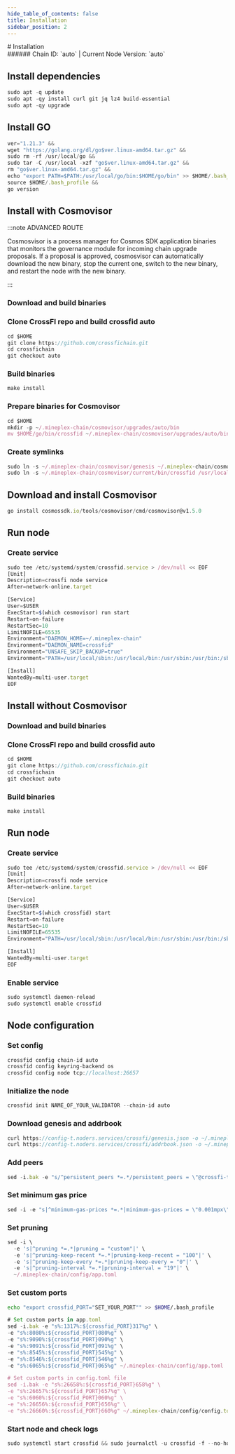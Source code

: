 ```yaml
---
hide_table_of_contents: false
title: Installation
sidebar_position: 2
---
```


<div class="h1-with-icon icon-crossfi">
# Installation
</div>
###### Chain ID: `auto` | Current Node Version: `auto`

## Install dependencies

```js
sudo apt -q update
sudo apt -qy install curl git jq lz4 build-essential
sudo apt -qy upgrade
```

## Install GO
```js
ver="1.21.3" &&
wget "https://golang.org/dl/go$ver.linux-amd64.tar.gz" &&
sudo rm -rf /usr/local/go &&
sudo tar -C /usr/local -xzf "go$ver.linux-amd64.tar.gz" &&
rm "go$ver.linux-amd64.tar.gz" &&
echo "export PATH=$PATH:/usr/local/go/bin:$HOME/go/bin" >> $HOME/.bash_profile &&
source $HOME/.bash_profile &&
go version
```

## Install with Cosmovisor
:::note ADVANCED ROUTE

Cosmosvisor is a process manager for Cosmos SDK application binaries that monitors the governance module for incoming chain upgrade proposals. If a proposal is approved, cosmosvisor can automatically download the new binary, stop the current one, switch to the new binary, and restart the node with the new binary.

:::
### Download and build binaries
### Clone CrossFI repo and build crossfid auto
```js
cd $HOME
git clone https://github.com/crossfichain.git
cd crossfichain
git checkout auto
```

### Build binaries
```js
make install
```
### Prepare binaries for Cosmovisor
```js
cd $HOME
mkdir -p ~/.mineplex-chain/cosmovisor/upgrades/auto/bin
mv $HOME/go/bin/crossfid ~/.mineplex-chain/cosmovisor/upgrades/auto/bin/
```

### Create symlinks
```js
sudo ln -s ~/.mineplex-chain/cosmovisor/genesis ~/.mineplex-chain/cosmovisor/current -f
sudo ln -s ~/.mineplex-chain/cosmovisor/current/bin/crossfid /usr/local/bin/crossfid -f
```

## Download and install Cosmovisor
```js
go install cosmossdk.io/tools/cosmovisor/cmd/cosmovisor@v1.5.0
```

## Run node
### Create service
```js
sudo tee /etc/systemd/system/crossfid.service > /dev/null << EOF
[Unit]
Description=crossfi node service
After=network-online.target

[Service]
User=$USER
ExecStart=$(which cosmovisor) run start
Restart=on-failure
RestartSec=10
LimitNOFILE=65535
Environment="DAEMON_HOME=~/.mineplex-chain"
Environment="DAEMON_NAME=crossfid"
Environment="UNSAFE_SKIP_BACKUP=true"
Environment="PATH=/usr/local/sbin:/usr/local/bin:/usr/sbin:/usr/bin:/sbin:/bin:/usr/games:/usr/local/games:/snap/bin:~/.mineplex-chain/cosmovisor/current/bin"

[Install]
WantedBy=multi-user.target
EOF
```

## Install without Cosmovisor

### Download and build binaries
### Clone CrossFI repo and build crossfid auto
```js
cd $HOME
git clone https://github.com/crossfichain.git
cd crossfichain
git checkout auto
```

### Build binaries
```js
make install
```

## Run node
### Create service
```js
sudo tee /etc/systemd/system/crossfid.service > /dev/null << EOF
[Unit]
Description=crossfi node service
After=network-online.target

[Service]
User=$USER
ExecStart=$(which crossfid) start
Restart=on-failure
RestartSec=10
LimitNOFILE=65535
Environment="PATH=/usr/local/sbin:/usr/local/bin:/usr/sbin:/usr/bin:/sbin:/bin:/usr/games:/usr/local/games:/snap/bin"

[Install]
WantedBy=multi-user.target
EOF
```

### Enable service
```js
sudo systemctl daemon-reload
sudo systemctl enable crossfid
```

## Node configuration
### Set config
```js
crossfid config chain-id auto
crossfid config keyring-backend os
crossfid config node tcp://localhost:26657
```

### Initialize the node
```js
crossfid init NAME_OF_YOUR_VALIDATOR --chain-id auto
```

### Download genesis and addrbook
```js
curl https://config-t.noders.services/crossfi/genesis.json -o ~/.mineplex-chain/config/genesis.json
curl https://config-t.noders.services/crossfi/addrbook.json -o ~/.mineplex-chain/config/addrbook.json
```
### Add peers
```js
sed -i.bak -e "s/^persistent_peers *=.*/persistent_peers = \"@crossfi-t-rpc.noders.services:\"/" ~/.mineplex-chain/config/config.toml
```

### Set minimum gas price
```js
sed -i -e "s|^minimum-gas-prices *=.*|minimum-gas-prices = \"0.001mpx\"|" ~/.mineplex-chain/config/app.toml
```
### Set pruning
```js
sed -i \
  -e 's|^pruning *=.*|pruning = "custom"|' \
  -e 's|^pruning-keep-recent *=.*|pruning-keep-recent = "100"|' \
  -e 's|^pruning-keep-every *=.*|pruning-keep-every = "0"|' \
  -e 's|^pruning-interval *=.*|pruning-interval = "19"|' \
  ~/.mineplex-chain/config/app.toml
```

### Set custom ports

```bash
echo "export crossfid_PORT="SET_YOUR_PORT"" >> $HOME/.bash_profile
```

```js
# Set custom ports in app.toml
sed -i.bak -e "s%:1317%:${crossfid_PORT}317%g" \
-e "s%:8080%:${crossfid_PORT}080%g" \
-e "s%:9090%:${crossfid_PORT}090%g" \
-e "s%:9091%:${crossfid_PORT}091%g" \
-e "s%:8545%:${crossfid_PORT}545%g" \
-e "s%:8546%:${crossfid_PORT}546%g" \
-e "s%:6065%:${crossfid_PORT}065%g" ~/.mineplex-chain/config/app.toml

# Set custom ports in config.toml file
sed -i.bak -e "s%:26658%:${crossfid_PORT}658%g" \
-e "s%:26657%:${crossfid_PORT}657%g" \
-e "s%:6060%:${crossfid_PORT}060%g" \
-e "s%:26656%:${crossfid_PORT}656%g" \
-e "s%:26660%:${crossfid_PORT}660%g" ~/.mineplex-chain/config/config.toml
```

### Start node and check logs
```js
sudo systemctl start crossfid && sudo journalctl -u crossfid -f --no-hostname -o cat
```